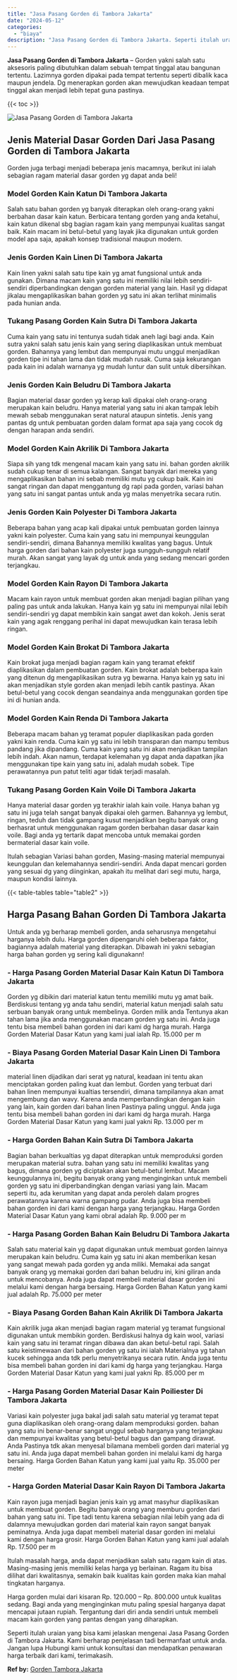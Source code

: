 ```yaml
---
title: "Jasa Pasang Gorden di Tambora Jakarta"
date: "2024-05-12"
categories: 
  - "biaya"
description: "Jasa Pasang Gorden di Tambora Jakarta. Seperti itulah uraian yang bisa kami jelaskan mengenai Jasa Pasang Gorden di Tambora Jakarta. Kami berharap penjelasan..."
---
```


**Jasa Pasang Gorden di Tambora Jakarta** – Gorden yakni salah satu aksesoris paling dibutuhkan dalam sebuah tempat tinggal atau bangunan tertentu. Lazimnya gorden dipakai pada tempat tertentu seperti dibalik kaca maupun jendela. Dg menerapkan gorden akan mewujudkan keadaan tempat tinggal akan menjadi lebih tepat guna pastinya.

{{< toc >}}

![Jasa Pasang Gorden di Tambora Jakarta](/images/pasang-gorden-murah26.png)

## Jenis Material Dasar Gorden Dari Jasa Pasang Gorden di Tambora Jakarta

Gorden juga terbagi menjadi beberapa jenis macamnya, berikut ini ialah sebagian ragam material dasar gorden yg dapat anda beli!

### Model Gorden Kain Katun Di Tambora Jakarta

Salah satu bahan gorden yg banyak diterapkan oleh orang-orang yakni berbahan dasar kain katun. Berbicara tentang gorden yang anda ketahui, kain katun dikenal sbg bagian ragam kain yang mempunyai kualitas sangat baik. Kain macam ini betul-betul yang layak jika digunakan untuk gorden model apa saja, apakah konsep tradisional maupun modern.

### Jenis Gorden Kain Linen Di Tambora Jakarta

Kain linen yakni salah satu tipe kain yg amat fungsional untuk anda gunakan. Dimana macam kain yang satu ini memiliki nilai lebih sendiri-sendiri diperbandingkan dengan gorden material yang lain. Hasil yg didapat jikalau mengaplikasikan bahan gorden yg satu ini akan terlihat minimalis pada hunian anda.

### Tukang Pasang Gorden Kain Sutra Di Tambora Jakarta

Cuma kain yang satu ini tentunya sudah tidak aneh lagi bagi anda. Kain sutra yakni salah satu jenis kain yang sering diaplikasikan untuk membuat gorden. Bahannya yang lembut dan mempunyai mutu unggul menjadikan gorden tipe ini tahan lama dan tidak mudah rusak. Cuma saja kekurangan pada kain ini adalah warnanya yg mudah luntur dan sulit untuk dibersihkan.

### Jenis Gorden Kain Beludru Di Tambora Jakarta

Bagian material dasar gorden yg kerap kali dipakai oleh orang-orang merupakan kain beludru. Hanya material yang satu ini akan tampak lebih mewah sebab menggunakan serat natural ataupun sintetis. Jenis yang pantas dg untuk pembuatan gorden dalam format apa saja yang cocok dg dengan harapan anda sendiri.

### Model Gorden Kain Akrilik Di Tambora Jakarta

Siapa sih yang tdk mengenal macam kain yang satu ini. bahan gorden akrilik sudah cukup tenar di semua kalangan. Sangat banyak dari mereka yang mengaplikasikan bahan ini sebab memiliki mutu yg cukup baik. Kain ini sangat ringan dan dapat menggantung dg rapi pada gorden, variasi bahan yang satu ini sangat pantas untuk anda yg malas menyetrika secara rutin.

### Jenis Gorden Kain Polyester Di Tambora Jakarta

Beberapa bahan yang acap kali dipakai untuk pembuatan gorden lainnya yakni kain polyester. Cuma kain yang satu ini mempunyai keunggulan sendiri-sendiri, dimana Bahannya memiliki kwalitas yang bagus. Untuk harga gorden dari bahan kain polyester juga sungguh-sungguh relatif murah. Akan sangat yang layak dg untuk anda yang sedang mencari gorden terjangkau.

### Model Gorden Kain Rayon Di Tambora Jakarta

Macam kain rayon untuk membuat gorden akan menjadi bagian pilihan yang paling pas untuk anda lakukan. Hanya kain yg satu ini mempunyai nilai lebih sendiri-sendiri yg dapat membikin kain sangat awet dan kokoh. Jenis serat kain yang agak renggang perihal ini dapat mewujudkan kain terasa lebih ringan.

### Model Gorden Kain Brokat Di Tambora Jakarta

Kain brokat juga menjadi bagian ragam kain yang teramat efektif diaplikasikan dalam pembuatan gorden. Kain brokat adalah beberapa kain yang ditenun dg mengaplikasikan sutra yg bewarna. Hanya kain yg satu ini akan menjadikan style gorden akan menjadi lebih cantik pastinya. Akan betul-betul yang cocok dengan seandainya anda menggunakan gorden tipe ini di hunian anda.

### Model Gorden Kain Renda Di Tambora Jakarta

Beberapa macam bahan yg teramat populer diaplikasikan pada gorden yakni kain renda. Cuma kain yg satu ini lebih transparan dan mampu tembus pandang jika dipandang. Cuma kain yang satu ini akan menjadikan tampilan lebih indah. Akan namun, terdapat kelemahan yg dapat anda dapatkan jika menggunakan tipe kain yang satu ini, adalah mudah sobek. Tipe perawatannya pun patut teliti agar tidak terjadi masalah.

### Tukang Pasang Gorden Kain Voile Di Tambora Jakarta

Hanya material dasar gorden yg terakhir ialah kain voile. Hanya bahan yg satu ini juga telah sangat banyak dipakai oleh garmen. Bahannya yg lembut, ringan, teduh dan tidak gampang kusut menjadikan begitu banyak orang berhasrat untuk menggunakan ragam gorden berbahan dasar dasar kain voile. Bagi anda yg tertarik dapat mencoba untuk memakai gorden bermaterial dasar kain voile.

Itulah sebagian Variasi bahan gorden, Masing-masing material mempunyai keunggulan dan kelemahannya sendiri-sendiri. Anda dapat mencari gorden yang sesuai dg yang diinginkan, apakah itu melihat dari segi mutu, harga, maupun kondisi lainnya.

{{< table-tables table="table2" >}}

## Harga Pasang Bahan Gorden Di Tambora Jakarta

Untuk anda yg berharap membeli gorden, anda seharusnya mengetahui harganya lebih dulu. Harga gorden dipengaruhi oleh beberapa faktor, bagiannya adalah material yang diterapkan. Dibawah ini yakni sebagian harga bahan gorden yg sering kali digunakann!

### \- Harga Pasang Gorden Material Dasar Kain Katun Di Tambora Jakarta

Gorden yg dibikin dari material katun tentu memiliki mutu yg amat baik. Berdiskusi tentang yg anda tahu sendiri, material katun menjadi salah satu serbuan banyak orang untuk membelinya. Gorden milik anda Tentunya akan tahan lama jika anda menggunakan macam gorden yg satu ini. Anda juga tentu bisa membeli bahan gorden ini dari kami dg harga murah. Harga Gorden Material Dasar Katun yang kami jual ialah Rp. 15.000 per m

### \- Biaya Pasang Gorden Material Dasar Kain Linen Di Tambora Jakarta

material linen dijadikan dari serat yg natural, keadaan ini tentu akan menciptakan gorden paling kuat dan lembut. Gorden yang terbuat dari bahan linen mempunyai kualtias tersendiri, dimana tampilannya akan amat mengembung dan wavy. Karena anda memperbandingkan dengan kain yang lain, kain gorden dari bahan linen Pastinya paling unggul. Anda juga tentu bisa membeli bahan gorden ini dari kami dg harga murah. Harga Gorden Material Dasar Katun yang kami jual yakni Rp. 13.000 per m

### \- Harga Gorden Bahan Kain Sutra Di Tambora Jakarta

Bagian bahan berkualtias yg dapat diterapkan untuk memproduksi gorden merupakan material sutra. bahan yang satu ini memiliki kwalitas yang bagus, dimana gorden yg diciptakan akan betul-betul lembut. Macam keunggulannya ini, begitu banyak orang yang menginginkan untuk membeli gorden yg satu ini diperbandingkan dengan variasi yang lain. Macam seperti itu, ada kerumitan yang dapat anda peroleh dalam progres perawatannya karena warna gampang pudar. Anda juga bisa membeli bahan gorden ini dari kami dengan harga yang terjangkau. Harga Gorden Material Dasar Katun yang kami obral adalah Rp. 9.000 per m

### \- Harga Pasang Gorden Bahan Kain Beludru Di Tambora Jakarta

Salah satu material kain yg dapat digunakan untuk membuat gorden lainnya merupakan kain beludru. Cuma kain yg satu ini akan memberikan kesan yang sangat mewah pada gorden yg anda miliki. Memakai ada sangat banyak orang yg memakai gorden dari bahan beludru ini, kini giliran anda untuk mencobanya. Anda juga dapat membeli material dasar gorden ini melalui kami dengan harga bersaing. Harga Gorden Bahan Katun yang kami jual adalah Rp. 75.000 per meter

### \- Biaya Pasang Gorden Bahan Kain Akrilik Di Tambora Jakarta

Kain akrilik juga akan menjadi bagian ragam material yg teramat fungsional digunakan untuk membikin gorden. Berdiskusi halnya dg kain wool, variasi kain yang satu ini teramat ringan dibawa dan akan betul-betul rapi. Salah satu keistimewaan dari bahan gorden yg satu ini ialah Materialnya yg tahan kucek sehingga anda tdk perlu menyetrikanya secara rutin. Anda juga tentu bisa membeli bahan gorden ini dari kami dg harga yang terjangkau. Harga Gorden Material Dasar Katun yang kami jual yakni Rp. 85.000 per m

### \- Harga Pasang Gorden Material Dasar Kain Poiliester Di Tambora Jakarta

Variasi kain polyester juga bakal jadi salah satu material yg teramat tepat guna diaplikasikan oleh orang-orang dalam memproduksi gorden. bahan yang satu ini benar-benar sangat unggul sebab harganya yang terjangkau dan mempunyai kwalitas yang betul-betul bagus dan gampang dirawat. Anda Pastinya tdk akan menyesal bilamana membeli gorden dari material yg satu ini. Anda juga dapat membeli bahan gorden ini melalui kami dg harga bersaing. Harga Gorden Bahan Katun yang kami jual yaitu Rp. 35.000 per meter

### \- Harga Gorden Material Dasar Kain Rayon Di Tambora Jakarta

Kain rayon juga menjadi bagian jenis kain yg amat masyhur diaplikasikan untuk membuat gorden. Begitu banyak orang yang memburu gorden dari bahan yang satu ini. Tipe tadi tentu karena sebagian nilai lebih yang ada di dalamnya mewujudkan gorden dari material kain rayon sangat banyak peminatnya. Anda juga dapat membeli material dasar gorden ini melalui kami dengan harga grosir. Harga Gorden Bahan Katun yang kami jual adalah Rp. 17.500 per m

Itulah masalah harga, anda dapat menjadikan salah satu ragam kain di atas. Masing-masing jenis memiliki kelas harga yg berlainan. Ragam itu bisa dilihat dari kwalitasnya, semakin baik kualitas kain gorden maka kian mahal tingkatan harganya.

Harga gorden mulai dari kisaran Rp. 120.000 – Rp. 800.000 untuk kualitas sedang. Bagi anda yang menginginkan mutu paling spesial harganya dapat mencapai jutaan rupiah. Tergantung dari diri anda sendiri untuk membeli macam kain gorden yang pantas dengan yang diharapkan.

Seperti itulah uraian yang bisa kami jelaskan mengenai Jasa Pasang Gorden di Tambora Jakarta. Kami berharap penjelasan tadi bermanfaat untuk anda. Jangan lupa Hubungi kami untuk konsultasi dan mendapatkan penawaran harga terbaik dari kami, terimakasih.

**Ref by:**  [Gorden  Tambora Jakarta](https://id.wikipedia.org/wiki/Gorden)
